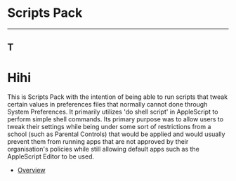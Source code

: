 # Scripts Pack
---
T
---

Hihi
=====

This is Scripts Pack with the intention of being able to run scripts that tweak certain values in preferences files that normally cannot done through System Preferences. It primarily utilizes 'do shell script' in AppleScript to perform simple shell commands. Its primary purpose was to allow users to tweak their settings while being under some sort of restrictions from a school (such as Parental Controls) that would be applied and would usually prevent them from running apps that are not approved by their organisation's policies while still allowing default apps such as the AppleScript Editor to be used.

- [Overview](pages/Instructions.md)

